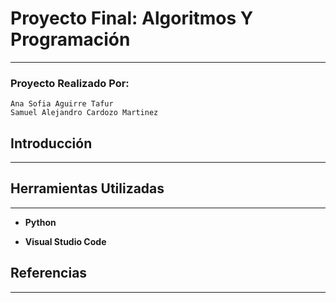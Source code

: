 # Proyecto Final: Algoritmos Y Programación
---
### Proyecto Realizado Por:
~~~
Ana Sofia Aguirre Tafur
Samuel Alejandro Cardozo Martinez
~~~
## Introducción
---

## Herramientas Utilizadas
---
- **Python**

- **Visual Studio Code**

## Referencias
---
